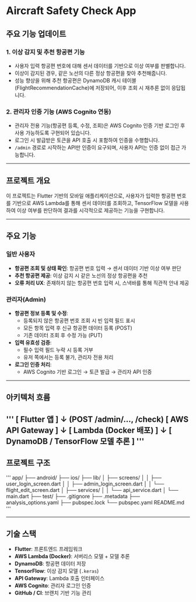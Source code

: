 # Aircraft Safety Check App

## 주요 기능 업데이트

### 1. 이상 감지 및 추천 항공편 기능
- 사용자 입력 항공편 번호에 대해 센서 데이터를 기반으로 이상 여부를 판별합니다.
- 이상이 감지된 경우, 같은 노선의 다른 정상 항공편을 찾아 추천해줍니다.
- 성능 향상을 위해 추천 항공편은 DynamoDB 캐시 테이블(FlightRecommendationCache)에 저장되어, 이후 조회 시 재추론 없이 응답됩니다.

### 2. 관리자 인증 기능 (AWS Cognito 연동)
- 관리자 전용 기능(항공편 등록, 수정, 조회)은 AWS Cognito 인증 기반 로그인 후 사용 가능하도록 구현되어 있습니다.
- 로그인 시 발급받은 토큰을 API 호출 시 포함하여 인증을 수행합니다.
- `/admin` 경로로 시작하는 API만 인증이 요구되며, 사용자 API는 인증 없이 접근 가능합니다.

---

## 프로젝트 개요

이 프로젝트는 Flutter 기반의 모바일 애플리케이션으로, 사용자가 입력한 항공편 번호를 기반으로 AWS Lambda를 통해 센서 데이터를 조회하고, TensorFlow 모델을 사용하여 이상 여부를 판단하여 결과를 시각적으로 제공하는 기능을 구현합니다.

---

## 주요 기능

### 일반 사용자
- **항공편 조회 및 상태 확인**: 항공편 번호 입력 → 센서 데이터 기반 이상 여부 판단
- **추천 항공편 제공**: 이상 감지 시 같은 노선의 정상 항공편을 추천
- **오류 처리 UX**: 존재하지 않는 항공편 번호 입력 시, 스낵바를 통해 직관적 안내 제공

### 관리자(Admin)
- **항공편 정보 등록 및 수정**:
  - 등록되지 않은 항공편 번호 조회 시 빈 입력 필드 표시
  - 모든 항목 입력 후 신규 항공편 데이터 등록 (POST)
  - 기존 데이터 조회 후 수정 가능 (PUT)
- **입력 유효성 검증**:
  - 필수 입력 필드 누락 시 등록 거부
  - 유저 쪽에서는 등록 불가, 관리자 전용 처리
- **로그인 인증 처리**:
  - AWS Cognito 기반 로그인 → 토큰 발급 → 관리자 API 인증

---

## 아키텍처 흐름
'''
[ Flutter 앱 ]
↓ (POST /admin/..., /check)
[ AWS API Gateway ]
↓
[ Lambda (Docker 배포) ]
↓
[ DynamoDB / TensorFlow 모델 추론 ]
'''
---

## 프로젝트 구조
'''
app/
├── android/
├── ios/
├── lib/
│ ├── screens/
│ │ ├── user_login_screen.dart
│ │ ├── admin_login_screen.dart
│ │ └── flight_edit_screen.dart
│ ├── services/
│ │ └── api_service.dart
│ └── main.dart
├── test/
├── .gitignore
├── .metadata
├── analysis_options.yaml
├── pubspec.lock
└── pubspec.yaml
README.md
'''

---

## 기술 스택

- **Flutter**: 프론트엔드 프레임워크
- **AWS Lambda (Docker)**: 서버리스 모델 + 모델 추론
- **DynamoDB**: 항공편 데이터 저장
- **TensorFlow**: 이상 감지 모델 (`.keras`)
- **API Gateway**: Lambda 호출 인터페이스
- **AWS Cognito**: 관리자 로그인 인증
- **GitHub / CI**: 브랜치 기반 기능 관리